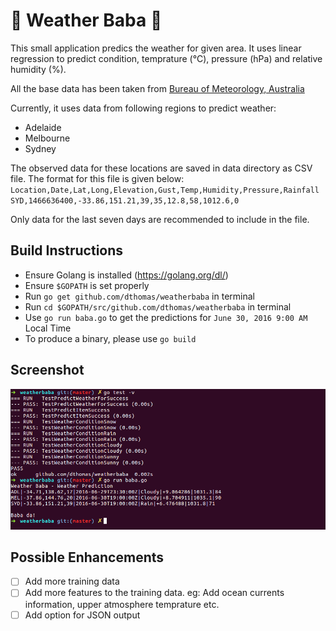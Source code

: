 # :tada: Weather Baba :tada:

This small application predics the weather for given area. It uses linear regression to predict condition, temprature (°C), pressure (hPa) and relative humidity (%).

All the base data has been taken from [Bureau of Meteorology, Australia](http://www.bom.gov.au/climate/data/)

Currently, it uses data from following regions to predict weather:
* Adelaide
* Melbourne
* Sydney

The observed data for these locations are saved in data directory as CSV file. The format for this file is given below:
`
Location,Date,Lat,Long,Elevation,Gust,Temp,Humidity,Pressure,Rainfall
`
`
SYD,1466636400,-33.86,151.21,39,35,12.8,58,1012.6,0
`

Only data for the last seven days are recommended to include in the file.

## Build Instructions

* Ensure Golang is installed (https://golang.org/dl/)
* Ensure `$GOPATH` is set properly
* Run `go get github.com/dthomas/weatherbaba` in terminal
* Run `cd $GOPATH/src/github.com/dthomas/weatherbaba` in terminal
* Use `go run baba.go` to get the predictions for `June 30, 2016 9:00 AM` Local Time
* To produce a binary, please use `go build`

## Screenshot

![Screenshot](./data/screenshot.png)

## Possible Enhancements
- [ ] Add more training data
- [ ] Add more features to the training data. eg: Add ocean currents information, upper atmosphere temprature etc.
- [ ] Add option for JSON output
